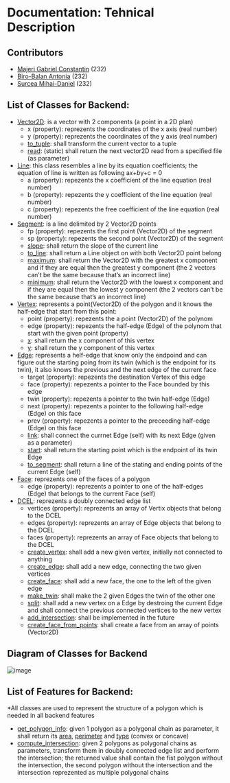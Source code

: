 # Documentation: Tehnical Description

## Contributors
- [Majeri Gabriel Constantin](https://github.com/GabrielMajeri) (232)
- [Biro-Balan Antonia](https://github.com/ToniBiro) (232)
- [Surcea Mihai-Daniel](https://github.com/Treefold) (232)

## List of Classes for Backend:
- [Vector2D](https://github.com/ToniBiro/Proiect-GeomComp/blob/45cf8b0ac8d0c27ce7710e266fcc4e2ed4da49e9/backend/prgc/primitive.py#L4): is a vector with 2 components (a point in a 2D plan)
  - x (property): reprezents the coordinates of the x axis (real number)
  - y (property): reprezents the coordinates of the y axis (real number)
  - [to_tuple](https://github.com/ToniBiro/Proiect-GeomComp/blob/45cf8b0ac8d0c27ce7710e266fcc4e2ed4da49e9/backend/prgc/primitive.py#L24): shall transform the current vector to a tuple
  - [read](https://github.com/ToniBiro/Proiect-GeomComp/blob/45cf8b0ac8d0c27ce7710e266fcc4e2ed4da49e9/backend/prgc/primitive.py#L60): (static) shall return the next vector2D read from a specified file (as parameter)
- [Line](https://github.com/ToniBiro/Proiect-GeomComp/blob/45cf8b0ac8d0c27ce7710e266fcc4e2ed4da49e9/backend/prgc/intersect.py#L38): this class resembles a line by its equation coefficients; the equation of line is written as following a*x+b*y+c = 0
  - a (property): repezents the x coefficient of the line equation (real number)
  - b (property): repezents the y coefficient of the line equation (real number)
  - c (property): repezents the free coefficient of the line equation (real number)
- [Segment](https://github.com/ToniBiro/Proiect-GeomComp/blob/45cf8b0ac8d0c27ce7710e266fcc4e2ed4da49e9/backend/prgc/intersect.py#L4): is a line delimited by 2 Vector2D points
  - fp (property): repezents the first point (Vector2D) of the segment
  - sp (property): repezents the second point (Vector2D) of the segment
  - [slope](https://github.com/ToniBiro/Proiect-GeomComp/blob/45cf8b0ac8d0c27ce7710e266fcc4e2ed4da49e9/backend/prgc/intersect.py#L11): shall return the slope of the current line
  - [to_line](https://github.com/ToniBiro/Proiect-GeomComp/blob/45cf8b0ac8d0c27ce7710e266fcc4e2ed4da49e9/backend/prgc/intersect.py#L16): shall return a Line object on with both Vector2D point belong
  - [maximum](https://github.com/ToniBiro/Proiect-GeomComp/blob/45cf8b0ac8d0c27ce7710e266fcc4e2ed4da49e9/backend/prgc/intersect.py#L25): shall return the Vector2D with the greatest x component and if they are equal then the greatest y component (the 2 vectors can’t be the same because that’s an incorrect line)
  - [minimum](https://github.com/ToniBiro/Proiect-GeomComp/blob/45cf8b0ac8d0c27ce7710e266fcc4e2ed4da49e9/backend/prgc/intersect.py#L31): shall return the Vector2D with the lowest x component and if they are equal then the lowest y component (the 2 vectors can’t be the same because that’s an incorrect line)
- [Vertex](https://github.com/ToniBiro/Proiect-GeomComp/blob/45cf8b0ac8d0c27ce7710e266fcc4e2ed4da49e9/backend/prgc/dcel.py#L6): represents a point(Vector2D) of the polygon and it knows the half-edge that start from this point:
  - point (property): repezents the a point (Vector2D) of the polynom
  - edge (property): repezents the half-edge (Edge) of the polynom that start with the given point (property)
  - [x](https://github.com/ToniBiro/Proiect-GeomComp/blob/45cf8b0ac8d0c27ce7710e266fcc4e2ed4da49e9/backend/prgc/dcel.py#L39): shall return the x component of this vertex
  - [y](https://github.com/ToniBiro/Proiect-GeomComp/blob/45cf8b0ac8d0c27ce7710e266fcc4e2ed4da49e9/backend/prgc/dcel.py#L43): shall return the y component of this vertex
- [Edge](https://github.com/ToniBiro/Proiect-GeomComp/blob/45cf8b0ac8d0c27ce7710e266fcc4e2ed4da49e9/backend/prgc/dcel.py#L47): represents a helf-edge that know only the endpoind and can figure out the starting poing from its twin (which is the endpoint for its twin), it also knows the previous and the next edge of the current face
  - target (property): repezents the destination Vertex of this edge
  - face (property): repezents a pointer to the Face bounded by this edge
  - twin (property): repezents a pointer to the twin half-edge (Edge)
  - next (property): repezents a pointer to the following half-edge (Edge) on this face
  - prev (property): repezents a pointer to the preceeding half-edge (Edge) on this face
  - [link](https://github.com/ToniBiro/Proiect-GeomComp/blob/45cf8b0ac8d0c27ce7710e266fcc4e2ed4da49e9/backend/prgc/dcel.py#L79): shall connect the currnet Edge (self) with its next Edge (given as a parameter)
  - [start](https://github.com/ToniBiro/Proiect-GeomComp/blob/45cf8b0ac8d0c27ce7710e266fcc4e2ed4da49e9/backend/prgc/dcel.py#L87): shall return the starting point which is the endpoint of its twin Edge
  - [to_segment](https://github.com/ToniBiro/Proiect-GeomComp/blob/45cf8b0ac8d0c27ce7710e266fcc4e2ed4da49e9/backend/prgc/dcel.py#L90): shall return a line of the stating and ending points of the current Edge (self)
- [Face](https://github.com/ToniBiro/Proiect-GeomComp/blob/45cf8b0ac8d0c27ce7710e266fcc4e2ed4da49e9/backend/prgc/dcel.py#L96): reprezents one of the faces of a polygon
  - edge (property): reprezents a pointer to one of the half-edges (Edge) that belongs to the current Face (self)
- [DCEL](https://github.com/ToniBiro/Proiect-GeomComp/blob/45cf8b0ac8d0c27ce7710e266fcc4e2ed4da49e9/backend/prgc/dcel.py#L112): reprezents a doubly connected edge list
  - vertices (property): reprezents an array of Vertix objects that belong to the DCEL 
  - edges (property): reprezents an array of Edge objects that belong to the DCEL 
  - faces (property): reprezents an array of Face objects that belong to the DCEL 
  - [create_vertex](https://github.com/ToniBiro/Proiect-GeomComp/blob/45cf8b0ac8d0c27ce7710e266fcc4e2ed4da49e9/backend/prgc/dcel.py#L118): shall add a new given vertex, initially not connected to anything
  - [create_edge](https://github.com/ToniBiro/Proiect-GeomComp/blob/45cf8b0ac8d0c27ce7710e266fcc4e2ed4da49e9/backend/prgc/dcel.py#L125): shall add a new edge, connecting the two given vertices
  - [create_face](https://github.com/ToniBiro/Proiect-GeomComp/blob/45cf8b0ac8d0c27ce7710e266fcc4e2ed4da49e9/backend/prgc/dcel.py#L138): shall add a new face, the one to the left of the given edge
  - [make_twin](https://github.com/ToniBiro/Proiect-GeomComp/blob/45cf8b0ac8d0c27ce7710e266fcc4e2ed4da49e9/backend/prgc/dcel.py#L147): shall make the 2 given Edges the twin of the other one
  - [split](https://github.com/ToniBiro/Proiect-GeomComp/blob/45cf8b0ac8d0c27ce7710e266fcc4e2ed4da49e9/backend/prgc/dcel.py#L154): shall add a new vertex on a Edge by destroing the current Edge and shall connect the previous connected vertices to the new vertex
  - [add_intersection](https://github.com/ToniBiro/Proiect-GeomComp/blob/45cf8b0ac8d0c27ce7710e266fcc4e2ed4da49e9/backend/prgc/dcel.py#L180): shall be implemented in the future
  - [create_face_from_points](https://github.com/ToniBiro/Proiect-GeomComp/blob/45cf8b0ac8d0c27ce7710e266fcc4e2ed4da49e9/backend/prgc/dcel.py#L186): shall create a face from an array of points (Vector2D)

## Diagram of Classes for Backend

![image](https://github.com/ToniBiro/Proiect-GeomComp/blob/master/Documentation/diagram_classes_backend.png)


## List of Features for Backend:
*All classes are used to represent the structure of a polygon which is needed in all backend features

- [get_polygon_info](https://github.com/ToniBiro/Proiect-GeomComp/blob/45cf8b0ac8d0c27ce7710e266fcc4e2ed4da49e9/backend/app.py#L88): given 1 polygon as a polygonal chain as parameter, it shall return its [area](https://github.com/ToniBiro/Proiect-GeomComp/blob/45cf8b0ac8d0c27ce7710e266fcc4e2ed4da49e9/backend/prgc/primitive.py#L74), [perimeter](https://github.com/ToniBiro/Proiect-GeomComp/blob/45cf8b0ac8d0c27ce7710e266fcc4e2ed4da49e9/backend/prgc/primitive.py#L93) and [type](https://github.com/ToniBiro/Proiect-GeomComp/blob/45cf8b0ac8d0c27ce7710e266fcc4e2ed4da49e9/backend/prgc/primitive.py#L119) (convex or concave)
- [compute_intersection](https://github.com/ToniBiro/Proiect-GeomComp/blob/45cf8b0ac8d0c27ce7710e266fcc4e2ed4da49e9/backend/app.py#L19): given 2 polygons as polygonal chains as parameters, transform them in doubly connected edge list and perform the intersection; the returned value shall contain the fist polygon without the intersection, the second polygon without the intersection and the intersection reprezented as multiple polygonal chains
